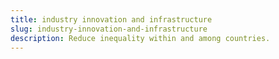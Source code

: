 ```yaml
---
title: industry innovation and infrastructure
slug: industry-innovation-and-infrastructure
description: Reduce inequality within and among countries.
---
```

